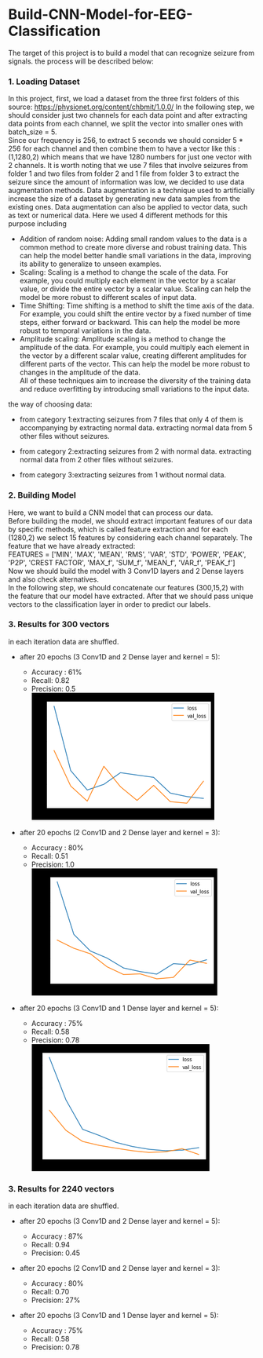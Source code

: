 # Build-CNN-Model-for-EEG-Classification
The target of this project is to build a model that can recognize seizure from signals.
the process will be described below:

### 1. Loading Dataset
In this project, first, we load a dataset from the three first folders of this source: https://physionet.org/content/chbmit/1.0.0/ 
In the following step, we should consider just two channels for each data point and after extracting data points from each channel, we split the vector into smaller ones with batch_size = 5.   
Since our frequency is 256, to extract 5 seconds we should consider 5 * 256 for each channel and then combine them to have a vector like this : (1,1280,2) which means that we have 1280 numbers for just one vector with 2 channels. It is
worth noting that we use 7 files that involve seizures from folder 1 and two files from folder 2 and 1 file from folder 3 to extract the seizure since the amount of information was low, we decided to use data augmentation methods. 
Data augmentation is a technique used to artificially increase the size of a dataset by generating new data samples from the existing ones.
Data augmentation can also be applied to vector data, such as text or numerical data. Here we used 4 different methods for this purpose including
* Addition of random noise: Adding small random values to the data is a common method to create more diverse and robust training data. This can help the model better handle small variations in the data, improving its ability to generalize to unseen examples.
* Scaling:  Scaling is a method to change the scale of the data. For example, you could multiply each element in the vector by a scalar value, or divide the entire vector by a scalar value. Scaling can help the model be more robust to different scales of input data.  
* Time Shifting: Time shifting is a method to shift the time axis of the data. For example, you could shift the entire vector by a fixed number of time steps, either forward or backward. This can help the model be more robust to temporal variations in the data.  
* Amplitude scaling: Amplitude scaling is a method to change the amplitude of the data. For example, you could multiply each element in the vector by a different scalar value, creating different amplitudes for different parts of the vector. This can help the model be more robust to changes in the amplitude of the data.  
All of these techniques aim to increase the diversity of the training data and reduce overfitting by introducing small variations to the input data.  
  
the way of choosing data:
* from category 1:extracting seizures from 7 files that only 4 of them is accompanying by extracting normal data.
  extracting normal data from 5 other files without seizures.
* from category 2:extracting seizures from 2 with normal data.
  extracting normal data from 2 other files without seizures.
  
* from category 3:extracting seizures from 1 without normal data.
### 2. Building Model
Here, we want to build a CNN model that can process our data.  
Before building the model, we should extract important features of our data by specific methods, which is called feature extraction and for each (1280,2) we select 15 features by considering each channel separately. The feature that we have already extracted:  
FEATURES = ['MIN', 'MAX', 'MEAN', 'RMS', 'VAR', 'STD', 'POWER', 'PEAK', 'P2P', 'CREST FACTOR',
            'MAX_f', 'SUM_f', 'MEAN_f', 'VAR_f', 'PEAK_f']  
Now we should build the model with 3 Conv1D layers and 2 Dense layers and also check alternatives.   
In the following step, we should concatenate our features (300,15,2) with the feature that our model have extracted. After that we should pass unique vectors to the classification layer in order to predict our labels.

### 3. Results for 300 vectors
in each iteration data are shuffled.
* after 20 epochs (3 Conv1D and 2 Dense layer and kernel = 5):
  * Accuracy : 61%
  * Recall: 0.82
  * Precision: 0.5
  ![img.png](img.png)
    
* after 20 epochs (2 Conv1D and 2 Dense layer and kernel = 3):
  * Accuracy : 80%
  * Recall: 0.51
  * Precision: 1.0
  ![img_1.png](img_1.png)
  
* after 20 epochs (3 Conv1D and 1 Dense layer and kernel = 5):
  * Accuracy : 75%
  * Recall: 0.58
  * Precision: 0.78
  ![img_2.png](img_2.png)
    
### 3. Results for 2240 vectors
in each iteration data are shuffled.
* after 20 epochs (3 Conv1D and 2 Dense layer and kernel = 5):
  * Accuracy : 87%
  * Recall: 0.94
  * Precision: 0.45
    
* after 20 epochs (2 Conv1D and 2 Dense layer and kernel = 3):
  * Accuracy : 80%
  * Recall: 0.70
  * Precision: 27%
  
* after 20 epochs (3 Conv1D and 1 Dense layer and kernel = 5):
  * Accuracy : 75%
  * Recall: 0.58
  * Precision: 0.78